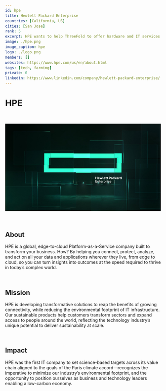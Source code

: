 ```yaml
---
id: hpe
title: Hewlett Packard Enterprise
countries: [California, US]
cities: [San Jose]
rank: 5
excerpt: HPE wants to help ThreeFold to offer hardware and IT services to the community.
image: ./hpe.png
image_caption: hpe
logo: ./logo.png
members: []
websites: https://www.hpe.com/us/en/about.html
tags: [tech, farming]
private: 0
linkedin: https://www.linkedin.com/company/hewlett-packard-enterprise/
---
```



# HPE

<br/>

![hpe](hpe2.jpg)

<br/>

## About
HPE is a global, edge-to-cloud Platform-as-a-Service company built to transform your business. How? By helping you connect, protect, analyze, and act on all your data and applications wherever they live, from edge to cloud, so you can turn insights into outcomes at the speed required to thrive in today’s complex world.

<br/>

## Mission
HPE is developing transformative solutions to reap the benefits of growing connectivity, while reducing the environmental footprint of IT infrastructure. Our sustainable products help customers transform sectors and expand access to people around the world, reflecting the technology industry’s unique potential to deliver sustainability at scale.

<br/>

## Impact
HPE was the first IT company to set science-based targets across its value chain aligned to the goals of the Paris climate accord—recognizes the imperative to minimize our industry’s environmental footprint, and the opportunity to position ourselves as business and technology leaders enabling a low-carbon economy.


